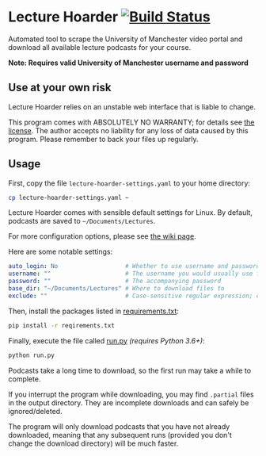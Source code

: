 # Lecture Hoarder [![Build Status](https://travis-ci.com/ed-cooper/lecture-hoarder.svg?branch=master)](https://travis-ci.com/ed-cooper/lecture-hoarder)

Automated tool to scrape the University of Manchester video portal and download all
available lecture podcasts for your course.

**Note: Requires valid University of Manchester username and password**

## Use at your own risk

Lecture Hoarder relies on an unstable web interface that is liable to change.

This program comes with ABSOLUTELY NO WARRANTY; for details see [the license](LICENSE).
The author accepts no liability for any loss of data caused by this program.
Please remember to back your files up regularly.

## Usage

First, copy the file `lecture-hoarder-settings.yaml` to your home directory:
```bash
cp lecture-hoarder-settings.yaml ~
```

Lecture Hoarder comes with sensible default settings for Linux. By default, podcasts are saved to `~/Documents/Lectures`.

For more configuration options, please see [the wiki page](https://github.com/ed-cooper/lecture-hoarder/wiki/Lecture-Hoarder-Configuration).

Here are some notable settings:
```yaml
auto_login: No                   # Whether to use username and password from settings or standard input
username: ""                     # The username you would usually use for My Manchester
password: ""                     # The accompanying password
base_dir: "~/Documents/Lectures" # Where to download files to
exclude: ""                      # Case-sensitive regular expression; course names matching this will be ignored
```
Then, install the packages listed in [requirements.txt](requirements.txt):

```bash
pip install -r reqirements.txt
```

Finally, execute the file called [run.py](run.py) *(requires Python 3.6+)*:
```bash
python run.py
```

Podcasts take a long time to download, so the first run may take a while to complete.

If you interrupt the program while downloading, you may find ```.partial``` files in
the output directory. They are incomplete downloads and can safely be ignored/deleted.

The program will only download podcasts that you have not already downloaded, meaning
that any subsequent runs (provided you don't change the download directory) will be
much faster.
